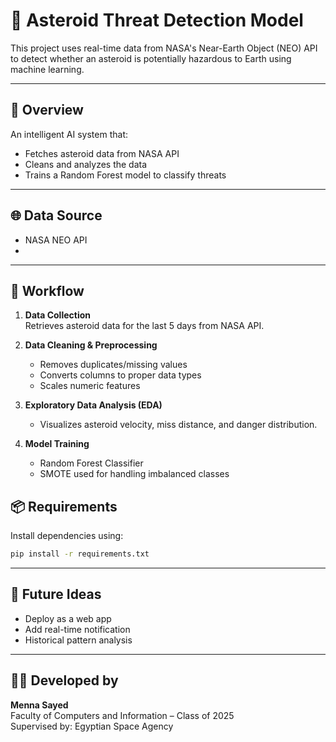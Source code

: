 # 🚀 Asteroid Threat Detection Model

This project uses real-time data from NASA's Near-Earth Object (NEO) API to detect whether an asteroid is potentially hazardous to Earth using machine learning.

---

## 🧠 Overview

An intelligent AI system that:
- Fetches asteroid data from NASA API
- Cleans and analyzes the data
- Trains a Random Forest model to classify threats


---

## 🌐 Data Source

- NASA NEO API  
- 

---

## 🔎 Workflow

1. **Data Collection**  
   Retrieves asteroid data for the last 5 days from NASA API.

2. **Data Cleaning & Preprocessing**  
   - Removes duplicates/missing values
   - Converts columns to proper data types
   - Scales numeric features

3. **Exploratory Data Analysis (EDA)**  
   - Visualizes asteroid velocity, miss distance, and danger distribution.

4. **Model Training**  
   - Random Forest Classifier
   - SMOTE used for handling imbalanced classes


## 📦 Requirements

Install dependencies using:

```bash
pip install -r requirements.txt
```

---

## 🧠 Future Ideas

- Deploy as a web app
- Add real-time notification
- Historical pattern analysis

---

## 👩‍💻 Developed by

**Menna Sayed**  
Faculty of Computers and Information – Class of 2025  
Supervised by: Egyptian Space Agency

